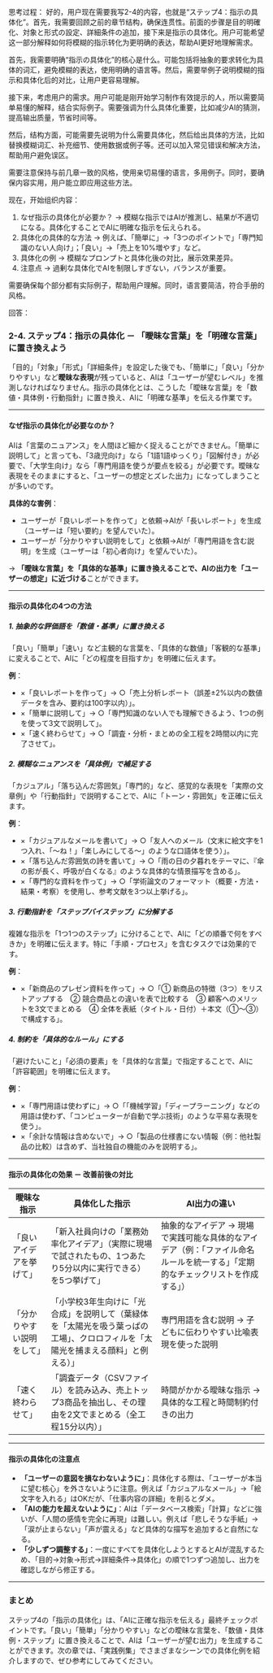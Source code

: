 思考过程：
好的，用户现在需要我写2-4的内容，也就是“ステップ4：指示の具体化”。首先，我需要回顾之前的章节结构，确保连贯性。前面的步骤是目的明確化、対象と形式の設定、詳細条件の追加，接下来是指示の具体化。用户可能希望这一部分解释如何将模糊的指示转化为更明确的表达，帮助AI更好地理解需求。

首先，我需要明确“指示の具体化”的核心是什么。可能包括将抽象的要求转化为具体的词汇，避免模糊的表达，使用明确的语言等。然后，需要举例子说明模糊的指示和具体化后的对比，让用户更容易理解。

接下来，考虑用户的需求。用户可能是刚开始学习制作有效提示的人，所以需要简单易懂的解释，结合实际例子。需要强调为什么具体化重要，比如减少AI的猜测，提高输出质量，节省时间等。

然后，结构方面，可能需要先说明为什么需要具体化，然后给出具体的方法，比如替换模糊词汇、补充细节、使用数据或例子等。还可以加入常见错误和解决方法，帮助用户避免误区。

需要注意保持与前几章一致的风格，使用亲切易懂的语言，多用例子。同时，要确保内容实用，用户能立即应用这些方法。

现在，开始组织内容：

1. なぜ指示の具体化が必要か？ → 模糊な指示ではAIが推測し、結果が不適切になる。具体化することでAIに明確な指示を伝えられる。
2. 具体化の具体的な方法 → 例えば、「簡単に」→「3つのポイントで」「専門知識のない人向け」；「良い」→「売上を10%増やす」など。
3. 具体化の例 → 模糊なプロンプトと具体化後の対比，展示效果差异。
4. 注意点 → 過剰な具体化でAIを制限しすぎない，バランスが重要。

需要确保每个部分都有实际例子，帮助用户理解。同时，语言要简洁，符合手册的风格。

回答：
### 2-4. ステップ4：指示の具体化 － 「曖昧な言葉」を「明確な言葉」に置き換えよう  

「目的」「対象」「形式」「詳細条件」を設定した後でも、「簡単に」「良い」「分かりやすい」など**曖昧な表現**が残っていると、AIは「ユーザーが望むレベル」を推測しなければなりません。指示の具体化とは、こうした「曖昧な言葉」を「数値・具体例・行動指針」に置き換え、AIに「明確な基準」を伝える作業です。  

---

#### **なぜ指示の具体化が必要なのか？**  
AIは「言葉のニュアンス」を人間ほど細かく捉えることができません。「簡単に説明して」と言っても、「3歳児向け」なら「1語1語ゆっくり」「図解付き」が必要で、「大学生向け」なら「専門用語を使うが要点を絞る」が必要です。曖昧な表現をそのままにすると、「ユーザーの想定とズレた出力」になってしまうことが多いのです。  

**具体的な害例**：  
- ユーザーが「良いレポートを作って」と依頼→AIが「長いレポート」を生成（ユーザーは「短い要約」を望んでいた）。  
- ユーザーが「分かりやすい説明をして」と依頼→AIが「専門用語を含む説明」を生成（ユーザーは「初心者向け」を望んでいた）。  

→ **「曖昧な言葉」を「具体的な基準」に置き換えることで、AIの出力を「ユーザーの想定」に近づける**ことができます。  

---

#### **指示の具体化の4つの方法**  

##### **1. 抽象的な評価語を「数値・基準」に置き換える**  
「良い」「簡単」「速い」など主観的な言葉を、「具体的な数値」「客観的な基準」に変えることで、AIに「どの程度を目指すか」を明確に伝えます。  

**例**：  
- ×「良いレポートを作って」→ ○「売上分析レポート（誤差±2%以内の数値データを含み、要約は100字以内）」。  
- ×「簡単に説明して」→ ○「専門知識のない人でも理解できるよう、1つの例を使って3文で説明して」。  
- ×「速く終わらせて」→ ○「調査・分析・まとめの全工程を2時間以内に完了させて」。  

##### **2. 模糊なニュアンスを「具体例」で補足する**  
「カジュアル」「落ち込んだ雰囲気」「専門的」など、感覚的な表現を「実際の文章例」や「行動指針」で説明することで、AIに「トーン・雰囲気」を正確に伝えます。  

**例**：  
- ×「カジュアルなメールを書いて」→ ○「友人へのメール（文末に絵文字を1つ入れ、「～ね！」「楽しみにしてる～」のような口語体を使う）」。  
- ×「落ち込んだ雰囲気の詩を書いて」→ ○「雨の日の夕暮れをテーマに、『傘の影が長く、呼吸が白くなる』のような具体的な情景描写を含める」。  
- ×「専門的な資料を作って」→ ○「学術論文のフォーマット（概要・方法・結果・考察）を使用し、参考文献を3つ以上挙げる」。  

##### **3. 行動指針を「ステップバイステップ」に分解する**  
複雑な指示を「1つ1つのステップ」に分けることで、AIに「どの順番で何をすべきか」を明確に伝えます。特に「手順・プロセス」を含むタスクでは効果的です。  

**例**：  
- ×「新商品のプレゼン資料を作って」→ ○「① 新商品の特徴（3つ）をリストアップする　② 競合商品との違いを表で比較する　③ 顧客へのメリットを3文でまとめる　④ 全体を表紙（タイトル・日付）＋本文（①～③）で構成する」。  

##### **4. 制約を「具体的なルール」にする**  
「避けたいこと」「必須の要素」を「具体的な言葉」で指定することで、AIに「許容範囲」を明確に伝えます。  

**例**：  
- ×「専門用語は使わずに」→ ○「「機械学習」「ディープラーニング」などの用語は使わず、「コンピューターが自動で学ぶ技術」のような平易な表現を使う」。  
- ×「余計な情報は含めないで」→ ○「製品の仕様書にない情報（例：他社製品の比較）は含めず、当社独自の機能のみを説明する」。  

---

#### **指示の具体化の効果 － 改善前後の対比**  

| **曖昧な指示** | **具体化した指示** | **AI出力の違い** |  
|----------------|--------------------|------------------|  
| 「良いアイデアを挙げて」 | 「新入社員向けの「業務効率化アイデア」（実際に現場で試されたもの、1つあたり5分以内に実行できる）を5つ挙げて」 | 抽象的なアイデア → 現場で実践可能な具体的なアイデア（例：「ファイル命名ルールを統一する」「定期的なチェックリストを作成する」） |  
| 「分かりやすい説明をして」 | 「小学校3年生向けに「光合成」を説明して（葉緑体を「太陽光を吸う葉っぱの工場」、クロロフィルを「太陽光を捕まえる顔料」と例える）」 | 専門用語を含む説明 → 子どもに伝わりやすい比喩表現を使った説明 |  
| 「速く終わらせて」 | 「調査データ（CSVファイル）を読み込み、売上トップ3商品を抽出し、その理由を2文でまとめる（全工程15分以内）」 | 時間がかかる曖昧な指示 → 具体的な工程と時間制約付きの出力 |  

---

#### **指示の具体化の注意点**  
- **「ユーザーの意図を損なわないように」**：具体化する際は、「ユーザーが本当に望む核心」を外さないように注意。例えば「カジュアルなメール」→「絵文字を入れる」はOKだが、「仕事内容の詳細」を削るとダメ。  
- **「AIの能力を超えないように」**：AIは「データベース検索」「計算」などに強いが、「人間の感情を完全に再現」は難しい。例えば「悲しそうな手紙」→「涙が止まらない」「声が震える」など具体的な描写を追加すると自然になる。  
- **「少しずつ調整する」**：一度にすべてを具体化しようとするとAIが混乱するため、「目的→対象→形式→詳細条件→具体化」の順で1つずつ追加し、出力を確認しながら修正する。  

---

### まとめ  
ステップ4の「指示の具体化」は、「AIに正確な指示を伝える」最終チェックポイントです。「良い」「簡単」「分かりやすい」などの曖昧な言葉を、「数値・具体例・ステップ」に置き換えることで、AIは「ユーザーが望む出力」を生成することができます。次の章では、「実践例集」でさまざまなシーンでの具体化例を紹介しますので、ぜひ参考にしてみてください。
